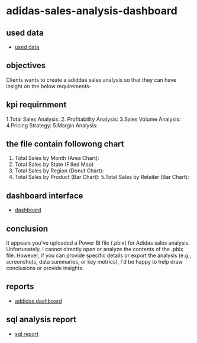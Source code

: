 # adidas-sales-analysis-dashboard

## used data
- <a href="https://github.com/sudheerbabuk14/adidas-sales-analysis-power-bi-dashboard/blob/main/Adidas%20US%20Sales%20Datasets.xlsx" > used data </a>

## objectives
Clients wants to create a adiddas sales analysis so that they can have insight on the below requirements-

## kpi requirnment

1.Total Sales Analysis:
2. Profitability Analysis:
3.Sales Volume Analysis:
4.Pricing Strategy:
5.Margin Analysis:
## the file contain followong chart

1. Total Sales by Month (Area Chart):
2. Total Sales by State (Filled Map)
3. Total Sales by Region (Donut Chart):
4. Total Sales by Product (Bar Chart):
5.Total Sales by Retailer (Bar Chart):
## dashboard interface
- <a href="https://github.com/sudheerbabuk14/adidas-sales-analysis-power-bi-dashboard/blob/main/Screenshot%202025-01-20%20124919.png"> dashboard </a>
## conclusion

It appears you've uploaded a Power BI file (.pbix) for Adidas sales analysis. Unfortunately, I cannot directly open or analyze the contents of the .pbix file. However, if you can provide specific details or export the analysis (e.g., screenshots, data summaries, or key metrics), I'd be happy to help draw conclusions or provide insights.

## reports
- <a href="https://github.com/sudheerbabuk14/adidas-sales-analysis-power-bi-dashboard/blob/main/power%20bi%20adidas%20sales%20analysis%20's.pbix"> addidas dashboard</a>
## sql analysis report
- <a href="https://github.com/sudheerbabuk14/adidas-sales-analysis-power-bi-dashboard/blob/main/adidas%20sales%20sql%20report.sql"> sql report <a/>
